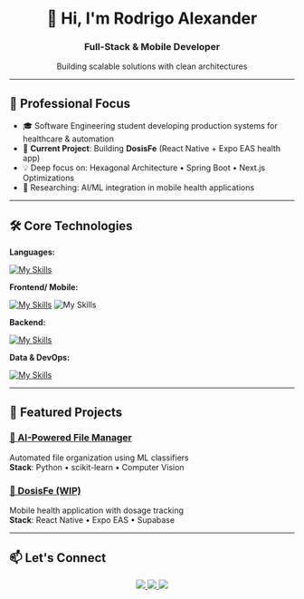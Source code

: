 <h1 align="center">👋 Hi, I'm Rodrigo Alexander</h1>
<h3 align="center">Full-Stack & Mobile Developer</h3>

<p align="center">
  Building scalable solutions with clean architectures 
</p>

---

## 🚀 Professional Focus

- 🎓 Software Engineering student developing production systems for healthcare & automation
- 🔭 **Current Project**: Building **DosisFe** (React Native + Expo EAS health app)
- 💡 Deep focus on: Hexagonal Architecture • Spring Boot • Next.js Optimizations
- 🌱 Researching: AI/ML integration in mobile health applications

---

## 🛠 Core Technologies

**Languages:**  

[![My Skills](https://skillicons.dev/icons?i=ts,python,cpp,java)](https://skillicons.dev)

**Frontend/ Mobile:**  

[![My Skills](https://skillicons.dev/icons?i=react,astro,next,flutter)](https://skillicons.dev)
![My Skills](https://go-skill-icons.vercel.app/api/icons?i=expo)

**Backend:**  

[![My Skills](https://skillicons.dev/icons?i=nodejs,nestjs,spring,fastapi)](https://skillicons.dev)

**Data & DevOps:**  

[![My Skills](https://skillicons.dev/icons?i=mongo,postgres,mysql,docker,git)](https://skillicons.dev)


---

## 💼 Featured Projects

### [🤖 AI-Powered File Manager](https://github.com/RodrigoAlexander7/Automated_File_Manager)
Automated file organization using ML classifiers  
**Stack**: Python • scikit-learn • Computer Vision

### [🚀 DosisFe (WIP)](https://github.com/RodrigoAlexander7/H-Calculator)
Mobile health application with dosage tracking  
**Stack**: React Native • Expo EAS • Supabase

---

## 📫 Let's Connect

<p align="center">
  <a href="mailto:rodrygoleu7@gmail.com">
    <img src="https://img.shields.io/badge/Gmail-D14836?style=for-the-badge&logo=gmail&logoColor=white" />
  </a>
  <a href="https://www.linkedin.com/in/rodrigo-fernandez-h/">
    <img src="https://img.shields.io/badge/LinkedIn-%230077B5?style=for-the-badge&logo=linkedin&logoColor=white" />
  </a>
  <a href="https://github.com/RodrigoAlexander7">
    <img src="https://img.shields.io/badge/GitHub-000?style=for-the-badge&logo=github&logoColor=white" />
  </a>
</p>
